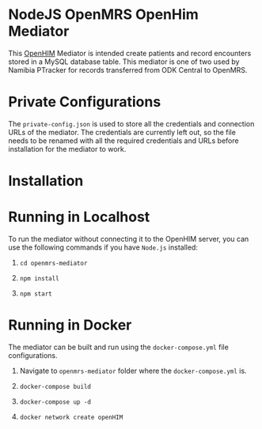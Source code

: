 
# NodeJS OpenMRS OpenHim Mediator
This [OpenHIM](https://github.com/jembi/openhim-core-js) Mediator is intended create patients and record encounters stored in a MySQL database table. This mediator is one of two used by Namibia PTracker for records transferred from ODK Central to OpenMRS. 

# Private Configurations
The `private-config.json` is used to store all the credentials and connection URLs of the mediator. The credentials are currently left out, so the file needs to be renamed with all the required credentials and URLs before installation for the mediator to work.

# Installation


# Running in Localhost

To run the mediator without connecting it to the OpenHIM server, you can use the following commands if you have `Node.js` installed:

1. `cd openmrs-mediator`

2. `npm install`

3. `npm start`

# Running in Docker

The mediator can be built and run using the `docker-compose.yml` file configurations.

1. Navigate to `openmrs-mediator` folder where the  `docker-compose.yml` is.

2. `docker-compose build`

3. `docker-compose up -d`

4. `docker network create openHIM`

